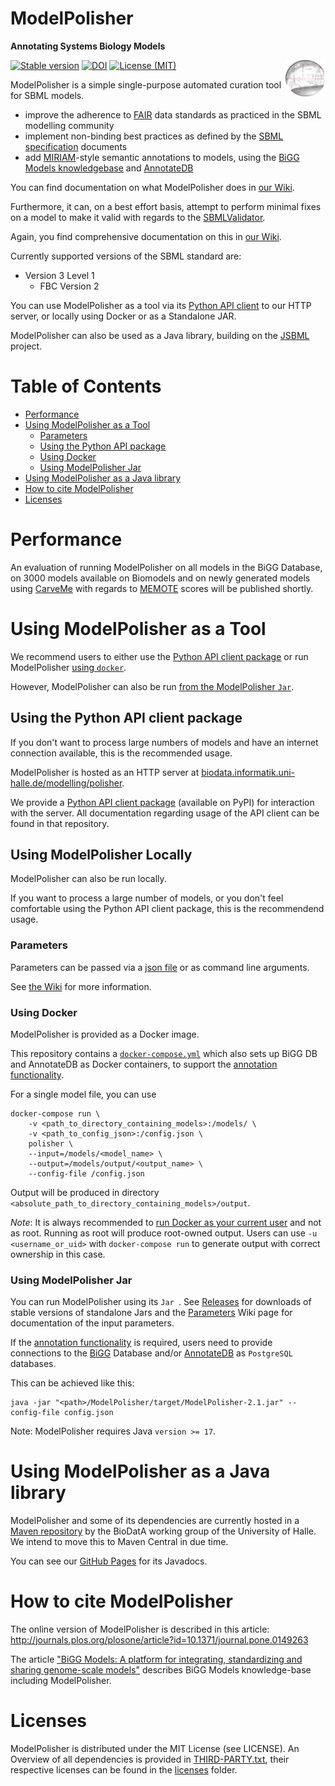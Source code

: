 # ModelPolisher 
**Annotating Systems Biology Models**

<img align="right" src="public/img/ModelPolisherIcon256.png" width="64"/>

[![Stable version](https://img.shields.io/badge/Stable_version-2.1-brightgreen.svg?style=plastic)](https://github.com/draeger-lab/ModelPolisher/releases/)
[![DOI](http://img.shields.io/badge/DOI-10.1371%20%2F%20journal.pone.0149263-blue.svg?style=plastic)](https://doi.org/10.1371/journal.pone.0149263)
[![License (MIT)](https://img.shields.io/badge/license-MIT-blue.svg?style=plastic)](http://opensource.org/licenses/MIT)

ModelPolisher is a simple single-purpose automated curation tool for SBML models.

- improve the adherence to [FAIR]((https://doi.org/10.1038%2FSDATA.2016.18)) data standards as practiced in the SBML modelling community
- implement non-binding best practices as defined by the [SBML specification](https://sbml.org/documents/specifications/) documents
- add [MIRIAM]((https://doi.org/10.1038%2Fnbt1156))-style semantic annotations to models, using the [BiGG Models knowledgebase](http://bigg.ucsd.edu) and [AnnotateDB](https://github.com/matthiaskoenig/annotatedb)

You can find documentation on what ModelPolisher does in [our Wiki](https://github.com/draeger-lab/ModelPolisher/wiki).

Furthermore, it can, on a best effort basis, attempt to perform minimal fixes on a model to make it valid with regards to the [SBMLValidator](https://sbml.org/jsbml/files/doc/api/1.6.1/org/sbml/jsbml/validator/SBMLValidator.html).

Again, you find comprehensive documentation on this in [our Wiki](https://github.com/draeger-lab/ModelPolisher/wiki).

Currently supported versions of the SBML standard are:

- Version 3 Level 1
  - FBC Version 2

You can use ModelPolisher as a tool via its [Python API client](https://github.com/draeger-lab/MPClient) to our HTTP server, or locally using Docker or as a Standalone JAR.

ModelPolisher can also be used as a Java library, building on the [JSBML](https://sbml.org/software/jsbml/) project.

# Table of Contents

* [Performance](#performance)
* [Using ModelPolisher as a Tool](#using-modelpolisher-as-a-tool)
  * [Parameters](#parameters)
  * [Using the Python API package](#using-the-python-api-client-package)
  * [Using Docker](#using-docker)
  * [Using ModelPolisher Jar](#using-modepolisher-jar)
* [Using ModelPolisher as a Java library](#using-modelpolisher-as-a-java-library)
* [How to cite ModelPolisher](#how-to-cite-ModelPolisher)
* [Licenses](#licenses)

# Performance
An evaluation of running ModelPolisher on all models in the BiGG Database, on 3000 models available on Biomodels and on newly generated models using [CarveMe](https://github.com/cdanielmachado/carveme) with regards to [MEMOTE](https://memote.readthedocs.io/en/latest/) scores will be published shortly.

# Using ModelPolisher as a Tool
We recommend users to either use the [Python API client package](#using-the-python-api-client-package) or run ModelPolisher [using `docker`](#using-docker).

However, ModelPolisher can also be run [from the ModelPolisher `Jar`](#using-jar).

## Using the Python API client package
If you don't want to process large numbers of models and have an internet connection available, this is the recommended usage.

ModelPolisher is hosted as an HTTP server at [biodata.informatik.uni-halle.de/modelling/polisher](biodata.informatik.uni-halle.de/modelling/polisher).

We provide a [Python API client package](https://github.com/draeger-lab/MPClient) (available on PyPI) for interaction with the server. All documentation regarding usage of the API client can be found in that repository.

## Using ModelPolisher Locally
ModelPolisher can also be run locally.

If you want to process a large number of models, or you don't feel comfortable using the Python API client package, this is the recommendend usage.

### Parameters
Parameters can be passed via a [json file](app/examples/config.json) or as command line arguments.

See [the Wiki](https://github.com/draeger-lab/ModelPolisher/wiki/Parameters) for more information.

### Using Docker
ModelPolisher is provided as a Docker image.

This repository contains a [`docker-compose.yml`](app/docker-compose.yml) which also sets up BiGG DB and AnnotateDB as Docker containers, to support the [annotation functionality](https://github.com/draeger-lab/ModelPolisher/wiki/Annotation).

For a single model file, you can use
``` shell
docker-compose run \
	-v <path_to_directory_containing_models>:/models/ \
	-v <path_to_config_json>:/config.json \	
	polisher \
	--input=/models/<model_name> \
	--output=/models/output/<output_name> \
	--config-file /config.json
```

Output will be produced in directory `<absolute_path_to_directory_containing_models>/output`.

*Note*: It is always recommended to [run Docker as your current user](https://docs.docker.com/engine/install/linux-postinstall/#manage-docker-as-a-non-root-user) and not as root. Running as root will produce root-owned output. Users can use `-u <username_or_uid>` with `docker-compose run` to generate output with correct ownership in this case.

### Using ModelPolisher Jar
You can run ModelPolisher using its `Jar `.
See [Releases](https://github.com/draeger-lab/ModelPolisher/releases/latest) for downloads of stable versions of standalone Jars and the [Parameters](https://github.com/draeger-lab/ModelPolisher/wiki/Parameters) Wiki page for documentation of the input parameters.

If the [annotation functionality](https://github.com/draeger-lab/ModelPolisher/wiki/Annotation) is required, users need to provide connections to the [BiGG](https://github.com/SBRG/bigg_models) Database and/or [AnnotateDB](https://github.com/matthiaskoenig/annotatedb) as `PostgreSQL` databases.

This can be achieved like this:
```
java -jar "<path>/ModelPolisher/target/ModelPolisher-2.1.jar" --config-file config.json
```

Note: ModelPolisher requires Java `version >= 17`.

# Using ModelPolisher as a Java library
ModelPolisher and some of its dependencies are currently hosted in a [Maven repository](https://biodata.informatik.uni-halle.de/maven/#/releases/edu/ucsd/sbrg/ModelPolisher) by the BioDatA working group of the University of Halle. We intend to move this to Maven Central in due time.

You can see our [GitHub Pages](http://draeger-lab.github.io/ModelPolisher/) for its Javadocs.

# How to cite ModelPolisher
The online version of ModelPolisher is described in this article: http://journals.plos.org/plosone/article?id=10.1371/journal.pone.0149263

The article ["BiGG Models: A platform for integrating, standardizing and sharing genome-scale models"](https://nar.oxfordjournals.org/content/44/D1/D515) describes BiGG Models knowledge-base including ModelPolisher.

# Licenses
ModelPolisher is distributed under the MIT License (see LICENSE).
An Overview of all dependencies is provided in [THIRD-PARTY.txt](https://github.com/draeger-lab/ModelPolisher/blob/master/THIRD-PARTY.txt), their respective licenses can be found in the [licenses](./licenses) folder.


